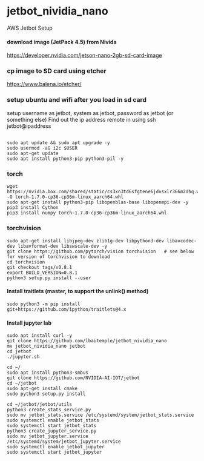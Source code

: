 # jetbot_nividia_nano
AWS Jetbot Setup

#### download image (JetPack 4.5)  from Nivida
https://developer.nvidia.com/jetson-nano-2gb-sd-card-image

### cp image to SD card using etcher
https://www.balena.io/etcher/


### setup ubuntu and wifi after you load in sd card
setup username as jetbot, system as jetbot, password as jetbot (or something else)
Find out the ip address
remote in using ssh jetbot@ipaddress

##
```
sudo apt update && sudo apt upgrade -y
sudo usermod -aG i2c $USER
sudo apt-get update
sudo apt install python3-pip python3-pil -y

```

### torch

```
wget https://nvidia.box.com/shared/static/cs3xn3td6sfgtene6jdvsxlr366m2dhq.whl -O torch-1.7.0-cp36-cp36m-linux_aarch64.whl
sudo apt-get install python3-pip libopenblas-base libopenmpi-dev -y
pip3 install Cython
pip3 install numpy torch-1.7.0-cp36-cp36m-linux_aarch64.whl
```
### torchvision
```
sudo apt-get install libjpeg-dev zlib1g-dev libpython3-dev libavcodec-dev libavformat-dev libswscale-dev -y
git clone https://github.com/pytorch/vision torchvision   # see below for version of torchvision to download
cd torchvision
git checkout tags/v0.8.1
export BUILD_VERSION=0.8.1
python3 setup.py install --user
```

#### Install traitlets (master, to support the unlink() method)
```
sudo python3 -m pip install git+https://github.com/ipython/traitlets@4.x
```
#### Install jupyter lab
```
sudo apt install curl -y
git clone https://github.com/lbaitemple/jetbot_nividia_nano
mv jetbot_nividia_nano jetbot
cd jetbot
./jupyter.sh 
```

```
cd ~/
sudo apt install python3-smbus
git clone https://github.com/NVIDIA-AI-IOT/jetbot
cd ~/jetbot
sudo apt-get install cmake
sudo python3 setup.py install
```

```
cd ~/jetbot/jetbot/utils
python3 create_stats_service.py
sudo mv jetbot_stats.service /etc/systemd/system/jetbot_stats.service
sudo systemctl enable jetbot_stats
sudo systemctl start jetbot_stats
python3 create_jupyter_service.py
sudo mv jetbot_jupyter.service /etc/systemd/system/jetbot_jupyter.service
sudo systemctl enable jetbot_jupyter
sudo systemctl start jetbot_jupyter
```
